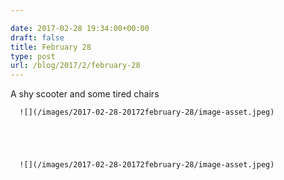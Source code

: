 ```yaml
---

date: 2017-02-28 19:34:00+00:00
draft: false
title: February 28
type: post
url: /blog/2017/2/february-28
---
```


A shy scooter and some tired chairs


  
      ![](/images/2017-02-28-20172february-28/image-asset.jpeg)

  


  
      ![](/images/2017-02-28-20172february-28/image-asset.jpeg)

